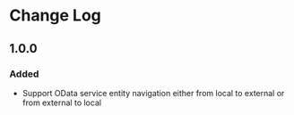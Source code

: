 # Change Log

## 1.0.0
### Added
- Support OData service entity navigation either from local to external or from external to local
